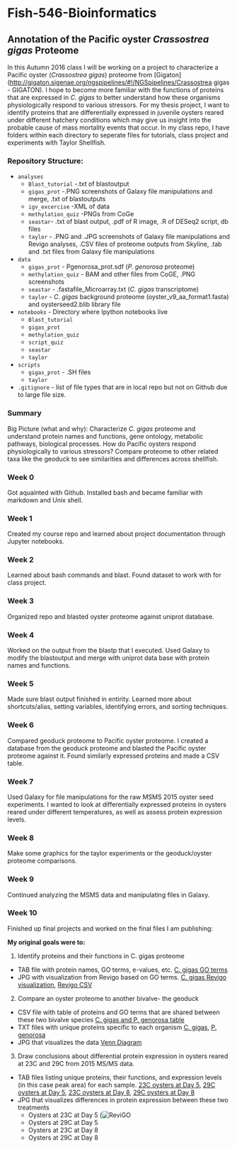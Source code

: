 # Fish-546-Bioinformatics
## Annotation of the Pacific oyster _Crassostrea gigas_ Proteome
In this Autumn 2016 class I will be working on a project to characterize a Pacific oyster (*Crassostrea gigas*) proteome from [Gigaton](http://gigaton.sigenae.org/ngspipelines/#!/NGSpipelines/Crassostrea gigas - GIGATON). I hope to become more familiar with the functions of proteins that are expressed in *C. gigas* to better understand how these organisms physiologically respond to various stressors. For my thesis project, I want to identify proteins that are differentially expressed in juvenile oysters reared under different hatchery conditions which may give us insight into the probable cause of mass mortality events that occur. 
In my class repo, I have folders within each directory to seperate files for tutorials, class project and experiments with Taylor Shellfish. 

### Repository Structure:
- `analyses`
  - `Blast_tutorial` -.txt of blastoutput
  - `gigas_prot` -.PNG screenshots of Galaxy file manipulations and merge, .txt of blastoutputs
  - `igv_excercise` -XML of data
  - `methylation_quiz` -PNGs from CoGe
  - `seastar`- .txt of blast output, .pdf of R image, .R of DESeq2 script, db files
  - `taylor` - .PNG and .JPG screenshots of Galaxy file manipulations and Revigo analyses, .CSV files of proteome outputs from Skyline, .tab and .txt files from Galaxy file manipulations
- `data`
  - `gigas_prot` - Pgenorosa_prot.sdf (_P. genorosa_ proteome)
  - `methylation_quiz` - BAM and other files from CoGE, .PNG screenshots
  - `seastar` - .fastafile_Microarray.txt (_C. gigas_ transcriptome)
  - `taylor` - _C. gigas_ background proteome (oyster_v9_aa_format1.fasta) and oysterseed2.blib library file
- `notebooks` - Directory where Ipython notebooks live
  - `Blast_tutorial`
  - `gigas_prot`
  - `methylation_quiz`
  - `script_quiz`
  - `seastar`
  - `taylor`
- `scripts`
  - `gigas_prot` - .SH files
  - `taylor`
- `.gitignore` - list of file types that are in local repo but not on Github due to large file size.

### Summary
Big Picture (what and why): Characterize _C. gigas_ proteome and understand protein names and functions, gene ontology, metabolic pathways, biological processes. How do Pacific oysters respond physiologically to various stressors? Compare proteome to other related taxa like the geoduck to see similarities and differences across shellfish.

### Week 0
Got aquainted with Github. Installed bash and became familiar with markdown and Unix shell.

### Week 1
Created my course repo and learned about project documentation through Jupyter notebooks.

### Week 2
Learned about bash commands and blast. Found dataset to work with for class project.

### Week 3
Organized repo and blasted oyster proteome against uniprot database.

### Week 4
Worked on the output from the blastp that I executed. Used Galaxy to modify the blastoutput and merge with uniprot data base with protein names and functions.

### Week 5
Made sure blast output finished in entirity. Learned more about shortcuts/alias, setting variables, identifying errors, and sorting techniques.

### Week 6
Compared geoduck proteome to Pacific oyster proteome. I created a database from the geoduck proteome and blasted the Pacific oyster proteome against it. Found similarly expressed proteins and made a CSV table.

### Week 7
Used Galaxy for file manipulations for the raw MSMS 2015 oyster seed experiments. I wanted to look at differentially expressed proteins in oysters reared under different temperatures, as well as assess protein expression levels.

### Week 8
Make some graphics for the taylor experiments or the geoduck/oyster proteome comparisons.

### Week 9
Continued analyzing the MSMS data and manipulating files in Galaxy.

### Week 10
Finished up final projects and worked on the final files I am publishing:

__My original goals were to:__

1) Identify proteins and their functions in C. gigas proteome
- TAB file with protein names, GO terms, e-values, etc. [C. gigas GO terms](https://github.com/Ellior2/Fish-546-Bioinformatics/blob/master/analyses/gigas_prot/C_gigas_GOterms.tabular) 
- JPG with visualization from Revigo based on GO terms. [C. gigas Revigo visualization](https://github.com/Ellior2/Fish-546-Bioinformatics/blob/master/analyses/gigas_prot/C_gigas_Revigo.JPG), [Revigo CSV](https://github.com/Ellior2/Fish-546-Bioinformatics/blob/master/analyses/gigas_prot/C_gigas_REVIGO.csv)

2) Compare an oyster proteome to another bivalve- the geoduck
- CSV file with table of proteins and GO terms that are shared between these two bivalve species [C. gigas and P. genorosa table](https://github.com/Ellior2/Fish-546-Bioinformatics/blob/master/analyses/gigas_prot/Cgig_Pgen_table.xlsx)
- TXT files with unique proteins specific to each organism [C. gigas](https://github.com/Ellior2/Fish-546-Bioinformatics/blob/master/analyses/gigas_prot/blastoutput4.txt), [P. genorosa](https://github.com/Ellior2/Fish-546-Bioinformatics/blob/master/analyses/gigas_prot/blastoutput_pgen.txt)
- JPG that visualizes the data [Venn Diagram](https://github.com/Ellior2/Fish-546-Bioinformatics/blob/master/analyses/gigas_prot/Venn_oyster_geoduck.JPG)

3) Draw conclusions about differential protein expression in oysters reared at 23C and 29C from 2015 MS/MS data.
- TAB files listing unique proteins, their functions, and expression levels (in this case peak area) for each sample. [23C oysters at Day 5](https://github.com/Ellior2/Fish-546-Bioinformatics/blob/master/analyses/taylor/2015oyster1_23CDay5.tabular), [29C oysters at Day 5](https://github.com/Ellior2/Fish-546-Bioinformatics/blob/master/analyses/taylor/2015oyster2_29CDay5.tabular), [23C oysters at Day 8](https://github.com/Ellior2/Fish-546-Bioinformatics/blob/master/analyses/taylor/2015oyster13_23CDay8.tabular), [29C oysters at Day 8](https://github.com/Ellior2/Fish-546-Bioinformatics/blob/master/analyses/taylor/2015oyster14_29CDay8.tabular)
- JPG that visualizes differences in protein expression between these two treatments
  - Oysters at 23C at Day 5 (![ReviGO](https://github.com/Ellior2/Fish-546-Bioinformatics/blob/master/analyses/taylor/RevigoOyster1.JPG?raw=true)
  - Oysters at 29C at Day 5
  - Oysters at 23C at Day 8
  - Oysters at 29C at Day 8



